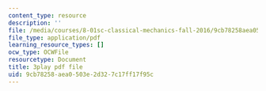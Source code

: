 ```yaml
---
content_type: resource
description: ''
file: /media/courses/8-01sc-classical-mechanics-fall-2016/9cb78258aea0503e2d327c17ff17f95c_W1lxlbJ0BZU.pdf
file_type: application/pdf
learning_resource_types: []
ocw_type: OCWFile
resourcetype: Document
title: 3play pdf file
uid: 9cb78258-aea0-503e-2d32-7c17ff17f95c
---
```


